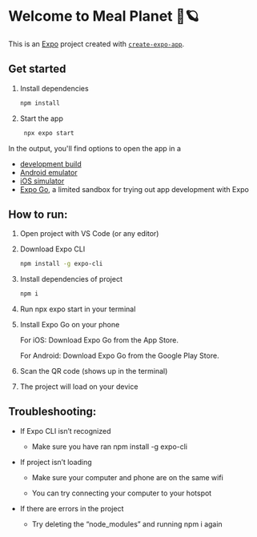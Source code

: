 # Welcome to Meal Planet 🥘🪐

This is an [Expo](https://expo.dev) project created with [`create-expo-app`](https://www.npmjs.com/package/create-expo-app).

## Get started

1. Install dependencies

   ```bash
   npm install
   ```

2. Start the app

   ```bash
    npx expo start
   ```

In the output, you'll find options to open the app in a

- [development build](https://docs.expo.dev/develop/development-builds/introduction/)
- [Android emulator](https://docs.expo.dev/workflow/android-studio-emulator/)
- [iOS simulator](https://docs.expo.dev/workflow/ios-simulator/)
- [Expo Go](https://expo.dev/go), a limited sandbox for trying out app development with Expo

## How to run: 

1. Open project with VS Code (or any editor)

2. Download Expo CLI
   
    ```bash
   npm install -g expo-cli
    ```
    
3. Install dependencies of project
 
   ```bash
   npm i 
   ```
   
4. Run npx expo start in your terminal

5. Install Expo Go on your phone

   For iOS: Download Expo Go from the App Store.

   For Android: Download Expo Go from the Google Play Store.
   
6. Scan the QR code (shows up in the terminal)
   
7. The project will load on your device

## Troubleshooting:

- If Expo CLI isn’t recognized

   - Make sure you have ran npm install -g expo-cli
  
- If project isn’t loading

   - Make sure your computer and phone are on the same wifi

   - You can try connecting your computer to your hotspot
  
- If there are errors in the project

   - Try deleting the “node_modules” and running npm i  again

   
